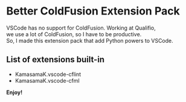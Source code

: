 # Better ColdFusion Extension Pack

VSCode has no support for ColdFusion. Working at Qualifio,  
we use a lot of ColdFusion, so I have to be productive.  
So, I made this extension pack that add Python powers to VSCode.

## List of extensions built-in

- KamasamaK.vscode-cflint
- KamasamaK.vscode-cfml

**Enjoy!**
